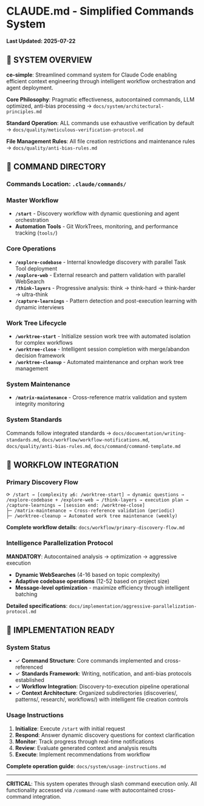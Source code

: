 # CLAUDE.md - Simplified Commands System

**Last Updated: 2025-07-22**

## 🎯 SYSTEM OVERVIEW

**ce-simple**: Streamlined command system for Claude Code enabling efficient context engineering through intelligent workflow orchestration and agent deployment.

**Core Philosophy**: Pragmatic effectiveness, autocontained commands, LLM optimized, anti-bias processing → `docs/system/architectural-principles.md`

**Standard Operation**: ALL commands use exhaustive verification by default → `docs/quality/meticulous-verification-protocol.md`

**File Management Rules**: All file creation restrictions and maintenance rules → `docs/quality/anti-bias-rules.md`

## 🚀 COMMAND DIRECTORY

### Commands Location: `.claude/commands/`

### Master Workflow
- **`/start`** - Discovery workflow with dynamic questioning and agent orchestration
- **Automation Tools** - Git WorkTrees, monitoring, and performance tracking (`tools/`)

### Core Operations  
- **`/explore-codebase`** - Internal knowledge discovery with parallel Task Tool deployment
- **`/explore-web`** - External research and pattern validation with parallel WebSearch
- **`/think-layers`** - Progressive analysis: think → think-hard → think-harder → ultra-think
- **`/capture-learnings`** - Pattern detection and post-execution learning with dynamic interviews

### Work Tree Lifecycle
- **`/worktree-start`** - Initialize session work tree with automated isolation for complex workflows
- **`/worktree-close`** - Intelligent session completion with merge/abandon decision framework
- **`/worktree-cleanup`** - Automated maintenance and orphan work tree management

### System Maintenance
- **`/matrix-maintenance`** - Cross-reference matrix validation and system integrity monitoring

### System Standards
Commands follow integrated standards → `docs/documentation/writing-standards.md`, `docs/workflow/workflow-notifications.md`, `docs/quality/anti-bias-rules.md`, `docs/command/command-template.md`

## 🔧 WORKFLOW INTEGRATION

### Primary Discovery Flow
```
⟳ /start → [complexity ≥6: /worktree-start] → dynamic questions → /explore-codebase + /explore-web → /think-layers → execution plan → /capture-learnings → [session end: /worktree-close]
├─ /matrix-maintenance → Cross-reference validation (periodic)
├─ /worktree-cleanup → Automated work tree maintenance (weekly)
```

**Complete workflow details**: `docs/workflow/primary-discovery-flow.md`

### Intelligence Parallelization Protocol
**MANDATORY**: Autocontained analysis → optimization → aggressive execution
- **Dynamic WebSearches** (4-16 based on topic complexity)
- **Adaptive codebase operations** (12-52 based on project size)
- **Message-level optimization** - maximize efficiency through intelligent batching

**Detailed specifications**: `docs/implementation/aggressive-parallelization-protocol.md`

## 🎯 IMPLEMENTATION READY

### System Status
- ✓ **Command Structure**: Core commands implemented and cross-referenced
- ✓ **Standards Framework**: Writing, notification, and anti-bias protocols established
- ✓ **Workflow Integration**: Discovery-to-execution pipeline operational
- ✓ **Context Architecture**: Organized subdirectories (discoveries/, patterns/, research/, workflows/) with intelligent file creation controls

### Usage Instructions
1. **Initialize**: Execute `/start` with initial request
2. **Respond**: Answer dynamic discovery questions for context clarification
3. **Monitor**: Track progress through real-time notifications
4. **Review**: Evaluate generated context and analysis results
5. **Execute**: Implement recommendations from workflow

**Complete operation guide**: `docs/system/usage-instructions.md`

---

**CRITICAL**: This system operates through slash command execution only. All functionality accessed via `/command-name` with autocontained cross-command integration.